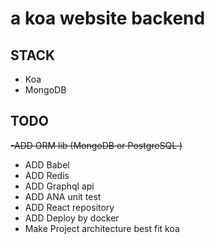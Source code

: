 # a koa website backend 

## STACK
- Koa 
- MongoDB

## TODO 
~~-ADD ORM lib (MongoDB or PostgreSQL )~~
- ADD Babel 
- ADD Redis 
- ADD Graphql api 
- ADD ANA unit test 
- ADD React repository 
- ADD Deploy by docker
- Make Project architecture best fit koa  
